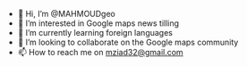 - 👋 Hi, I’m @MAHMOUDgeo
- 👀 I’m interested in Google maps news tilling 
- 🌱 I’m currently learning foreign languages 
- 💞️ I’m looking to collaborate on the Google maps community 
- 📫 How to reach me on mziad32@gmail.com 

<!---
MAHMOUDgeo/MAHMOUDgeo is a ✨ special ✨ repository because its `README.md` (this file) appears on your GitHub profile.
You can click the Preview link to take a look at your changes.
--->
